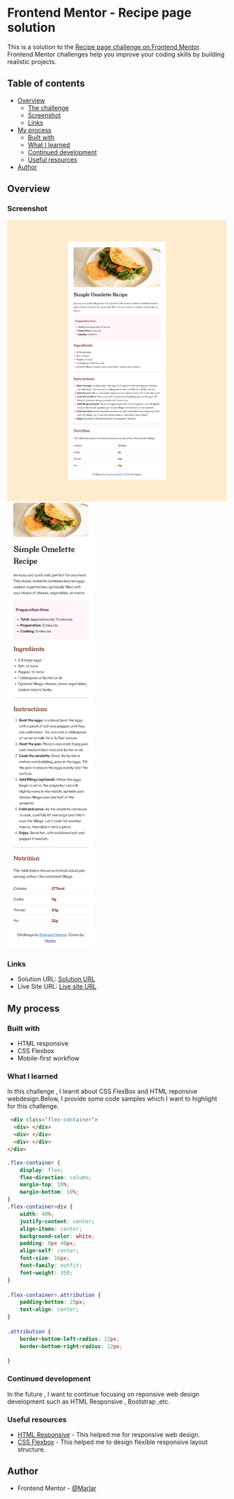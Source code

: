 # Frontend Mentor - Recipe page solution

This is a solution to the [Recipe page challenge on Frontend Mentor](https://www.frontendmentor.io/challenges/recipe-page-KiTsR8QQKm). Frontend Mentor challenges help you improve your coding skills by building realistic projects. 

## Table of contents

- [Overview](#overview)
  - [The challenge](#the-challenge)
  - [Screenshot](#screenshot)
  - [Links](#links)
- [My process](#my-process)
  - [Built with](#built-with)
  - [What I learned](#what-i-learned)
  - [Continued development](#continued-development)
  - [Useful resources](#useful-resources)
- [Author](#author)

## Overview

### Screenshot


![Desktop design preview of my solution](./design/created_by_ML/Desktop_design_byML.png)
![Mobile design preview of my solution](./design/created_by_ML/Mobile_design_byML.png)

### Links

- Solution URL: [Solution URL](https://www.frontendmentor.io/solutions/responsive-recipe-page-using-css-flexbox-and-html-responsive-sTt3ONBQgd)
- Live Site URL: [Live site URL](https://marlar-tz.github.io/Responsive_Recipe_Page/)

## My process

### Built with

- HTML responsive
- CSS Flexbox
- Mobile-first workflow

### What I learned

In this challenge , I learnt about CSS FlexBox and HTML reponsive webdesign.Below, I provide some code samples which I want to highlight for this challenge. 

```html
 <div class="flex-container">
  <div> </div>
  <div> </div>
  <div> </div>
</div> 
```
```css
.flex-container {
    display: flex;
    flex-direction: column;
    margin-top: 10%;
    margin-bottom: 10%;
}
.flex-container>div {
    width: 40%;
    justify-content: center;
    align-items: center;
    background-color: white;
    padding: 0px 40px;
    align-self: center;
    font-size: 16px;
    font-family: outfit;
    font-weight: 350;
}

.flex-container>.attribution {
    padding-bottom: 25px;
    text-align: center;
}

.attribution {
    border-bottom-left-radius: 12px;
    border-bottom-right-radius: 12px;

}
```

### Continued development

In the future , I want to continue focusing on reponsive web design development such as HTML Responsive , Bootstrap ,etc.



### Useful resources

- [HTML Responsive](https://www.w3schools.com/html/html_responsive.asp) - This helped me for responsive web design.
- [CSS Flexbox](https://www.w3schools.com/css/css3_flexbox.asp) - This helped me to design flexible responsive layout structure.


## Author

- Frontend Mentor - [@Marlar](https://www.frontendmentor.io/profile/marlar-tz)


